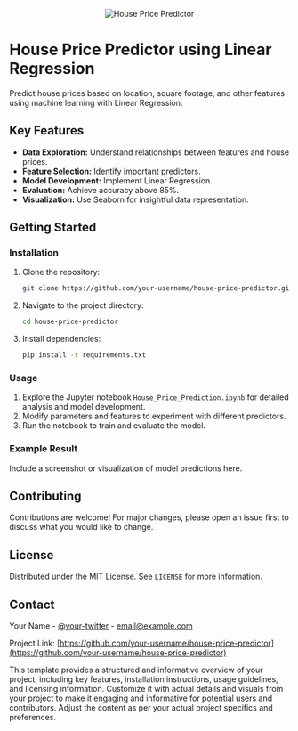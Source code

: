 <p align="center">
  <img src="https://miro.medium.com/v2/resize:fit:1400/0*cDRFtpTiOJFrfzS5.jpg" alt="House Price Predictor">
</p>

# House Price Predictor using Linear Regression

Predict house prices based on location, square footage, and other features using machine learning with Linear Regression.

## Key Features
- **Data Exploration:** Understand relationships between features and house prices.
- **Feature Selection:** Identify important predictors.
- **Model Development:** Implement Linear Regression.
- **Evaluation:** Achieve accuracy above 85%.
- **Visualization:** Use Seaborn for insightful data representation.

## Getting Started

### Installation
1. Clone the repository:
    ```sh
    git clone https://github.com/your-username/house-price-predictor.git
    ```
2. Navigate to the project directory:
    ```sh
    cd house-price-predictor
    ```
3. Install dependencies:
    ```sh
    pip install -r requirements.txt
    ```

### Usage
1. Explore the Jupyter notebook `House_Price_Prediction.ipynb` for detailed analysis and model development.
2. Modify parameters and features to experiment with different predictors.
3. Run the notebook to train and evaluate the model.

### Example Result
Include a screenshot or visualization of model predictions here.

## Contributing
Contributions are welcome! For major changes, please open an issue first to discuss what you would like to change.

## License
Distributed under the MIT License. See `LICENSE` for more information.

## Contact
Your Name - [@your-twitter](https://twitter.com/your-twitter) - email@example.com

Project Link: [https://github.com/your-username/house-price-predictor](https://github.com/your-username/house-price-predictor)

This template provides a structured and informative overview of your project, including key features, installation instructions, usage guidelines, and licensing information. Customize it with actual details and visuals from your project to make it engaging and informative for potential users and contributors. Adjust the content as per your actual project specifics and preferences.
